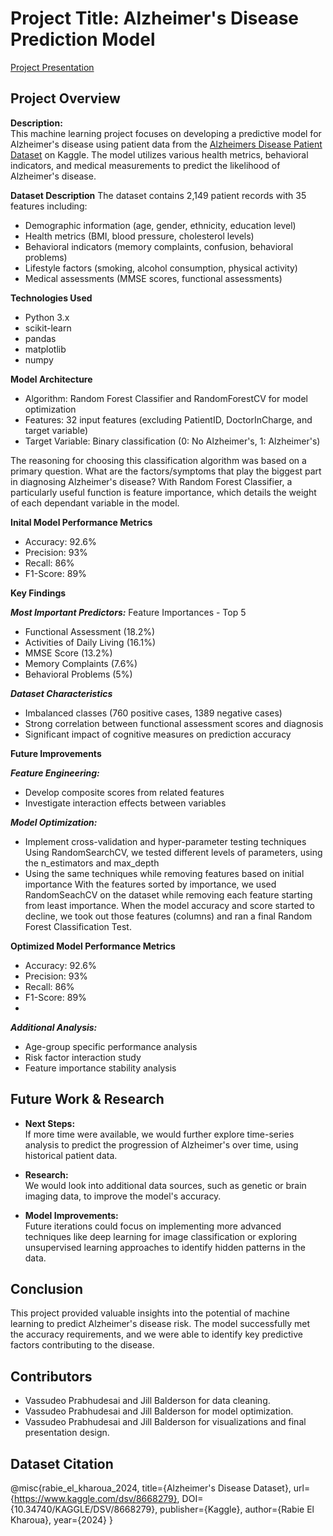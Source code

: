 # Project Title: Alzheimer's Disease Prediction Model  

[Project Presentation](https://docs.google.com/presentation/d/1E_RyyhHtRQtL6DnMjNCkg4lYWq4NpCGkFSonsx93nWA/edit?usp=sharing)

## Project Overview
**Description:**  
This machine learning project focuses on developing a predictive model for Alzheimer's disease using patient data from the [Alzheimers Disease Patient Dataset](https://www.kaggle.com/dsv/8668279) on Kaggle. The model utilizes various health metrics, behavioral indicators, and medical measurements to predict the likelihood of Alzheimer's disease.

**Dataset Description**
The dataset contains 2,149 patient records with 35 features including:
 - Demographic information (age, gender, ethnicity, education level)
 - Health metrics (BMI, blood pressure, cholesterol levels)
 - Behavioral indicators (memory complaints, confusion, behavioral problems)
 - Lifestyle factors (smoking, alcohol consumption, physical activity)
 - Medical assessments (MMSE scores, functional assessments)

**Technologies Used**
 - Python 3.x
 - scikit-learn
 - pandas
 - matplotlib
 - numpy

**Model Architecture**
 - Algorithm: Random Forest Classifier and RandomForestCV for model optimization
 - Features: 32 input features (excluding PatientID, DoctorInCharge, and target variable)
 - Target Variable: Binary classification (0: No Alzheimer's, 1: Alzheimer's)

The reasoning for choosing this classification algorithm was based on a primary question. What are the factors/symptoms that play the biggest part in diagnosing Alzheimer's disease? With Random Forest Classifier, a particularly useful function is feature importance, which details the weight of each dependant variable in the model.

**Inital Model Performance Metrics**
 - Accuracy: 92.6%
 - Precision: 93%
 - Recall: 86%
 - F1-Score: 89%

**Key Findings**

***Most Important Predictors:***
Feature Importances - Top 5
 - Functional Assessment (18.2%)
 - Activities of Daily Living (16.1%)
 - MMSE Score (13.2%)
 - Memory Complaints (7.6%)
 - Behavioral Problems (5%)

***Dataset Characteristics***
 - Imbalanced classes (760 positive cases, 1389 negative cases)
 - Strong correlation between functional assessment scores and diagnosis
 - Significant impact of cognitive measures on prediction accuracy

**Future Improvements**

***Feature Engineering:***
 - Develop composite scores from related features
 - Investigate interaction effects between variables

***Model Optimization:***
 - Implement cross-validation and hyper-parameter testing techniques
   Using RandomSearchCV, we tested different levels of parameters, using the n_estimators and max_depth
 - Using the same techniques while removing features based on initial importance
   With the features sorted by importance, we used RandomSeachCV on the dataset while removing each feature starting from least importance. When the model accuracy and score started to decline, we took out those features (columns) and ran a final Random Forest Classification Test.

**Optimized Model Performance Metrics**
 - Accuracy: 92.6%
 - Precision: 93%
 - Recall: 86%
 - F1-Score: 89%
 - 
***Additional Analysis:***
 - Age-group specific performance analysis
 - Risk factor interaction study
 - Feature importance stability analysis

## Future Work & Research
- **Next Steps:**  
  If more time were available, we would further explore time-series analysis to predict the progression of Alzheimer's over time, using historical patient data.
  
- **Research:**  
  We would look into additional data sources, such as genetic or brain imaging data, to improve the model's accuracy.

- **Model Improvements:**  
  Future iterations could focus on implementing more advanced techniques like deep learning for image classification or exploring unsupervised learning approaches to identify hidden patterns in the data.

## Conclusion
This project provided valuable insights into the potential of machine learning to predict Alzheimer's disease risk. The model successfully met the accuracy requirements, and we were able to identify key predictive factors contributing to the disease.

## Contributors
- Vassudeo Prabhudesai and Jill Balderson for data cleaning.
- Vassudeo Prabhudesai and Jill Balderson for model optimization.
- Vassudeo Prabhudesai and Jill Balderson for visualizations and final presentation design.



## Dataset Citation
@misc{rabie_el_kharoua_2024,
title={Alzheimer's Disease Dataset},
url={https://www.kaggle.com/dsv/8668279},
DOI={10.34740/KAGGLE/DSV/8668279},
publisher={Kaggle},
author={Rabie El Kharoua},
year={2024}
}

